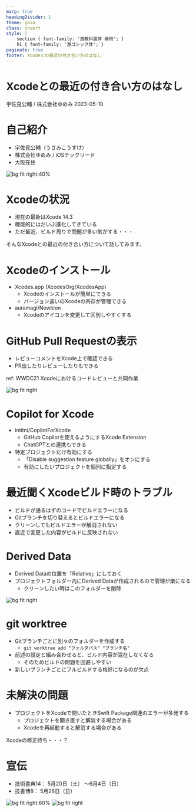 ```yaml
---
marp: true
headingDivider: 1
theme: gaia
class: invert
style: |
    section { font-family: '游教科書体 横用'; }
    h1 { font-family: '游ゴシック体'; }
paginate: true
footer: Xcodeとの最近の付き合い方のはなし
---
```


# Xcodeとの最近の付き合い方のはなし

宇佐見公輔 / 株式会社ゆめみ
2023-05-10

# 自己紹介

* 宇佐見公輔（うさみこうすけ）
* 株式会社ゆめみ / iOSテックリード
* 大阪在住

![bg fit right:40%](./images/talentbook.png)

# Xcodeの状況

* 現在の最新はXcode 14.3
* 機能的にはだいぶ進化してきている
* ただ最近、ビルド周りで問題が多い気がする・・・

そんなXcodeとの最近の付き合い方について話してみます。

# Xcodeのインストール

* Xcodes.app (XcodesOrg/XcodesApp)
    * Xcodeのインストールが簡単にできる
    * バージョン違いのXcodeの共存が管理できる
* auramagi/NewIcon
    * Xcodeのアイコンを変更して区別しやすくする

# GitHub Pull Requestの表示

* レビューコメントをXcode上で確認できる
* PR出したりレビューしたりもできる

ref: WWDC21 Xcodeにおけるコードレビューと共同作業

![bg fit right](./images/PullRequest.png)

# Copilot for Xcode

* intitni/CopilotForXcode
    * GitHub Copilotを使えるようにするXcode Extension
    * ChatGPTとの連携もできる
* 特定プロジェクトだけ有効にする
    * 「Disable suggestion feature globally」をオンにする
    * 有効にしたいプロジェクトを個別に指定する

# 最近聞くXcodeビルド時のトラブル

* ビルドが通るはずのコードでビルドエラーになる
* Gitブランチを切り替えるとビルドエラーになる
* クリーンしてもビルドエラーが解消されない
* 直近で変更した内容がビルドに反映されない

# Derived Data

* Derived Dataの位置を「Relative」にしておく
* プロジェクトフォルダー内にDerived Dataが作成されるので管理が楽になる
    * クリーンしたい時はこのフォルダーを削除

![bg fit right](./images/DerivedData.png)

# git worktree

* Gitブランチごとに別々のフォルダーを作成する
    * `git worktree add "フォルダパス" "ブランチ名"`
* 前述の設定と組み合わせると、ビルド内容が混在しなくなる
    * そのためビルドの問題を回避しやすい
* 新しいブランチごとにフルビルドする格好になるのが欠点

# 未解決の問題

* プロジェクトをXcodeで開いたときSwift Package関連のエラーが多発する
    * プロジェクトを開き直すと解消する場合がある
    * Xcodeを再起動すると解消する場合がある

Xcodeの修正待ち・・・？

# 宣伝

* 技術書典14：
  5月20日（土）
  〜6月4日（日）
* 技書博8：
  5月28日（日）

![bg fit right:60%](./images/TypeD4Lab.png)
![bg fit right](./images/YumemiDaigirin.png)
